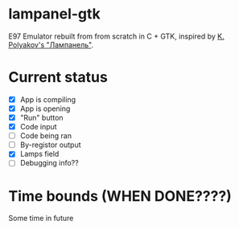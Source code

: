 # lampanel-gtk
E97 Emulator rebuilt from from scratch in C + GTK, inspired by [K. Polyakov's "Лампанель"](https://kpolyakov.spb.ru/prog/lamp.htm).

# Current status

- [x] App is compiling
- [x] App is opening
- [x] "Run" button
- [x] Code input
- [ ] Code being ran
- [ ] By-registor output
- [x] Lamps field
- [ ] Debugging info??

# Time bounds (WHEN DONE????)
Some time in future


